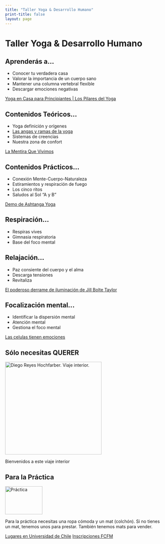```yaml
---
title: "Taller Yoga & Desarrollo Humano"
print-title: false
layout: page
---
```

# Taller Yoga & Desarrollo Humano 

## Aprenderás a...
 
 - Conocer tu verdadera casa
 - Valorar la importancia de un cuerpo sano
 - Mantener una columna vertebral flexible
 - Descargar emociones negativas

<p class="text-right">
<span class="glyphicon glyphicon-facetime-video" aria-hidden="true"></span>
<a href="https://www.youtube.com/watch?v=7I_t2vSzK7k">Yoga en Casa para Principiantes | Los Pilares del Yoga</a>
</p>
 
## Contenidos Teóricos...

 - Yoga definición y orígenes
 - [Las angas y ramas de la yoga](detalles.html)
 - Sistemas de creencias
 - Nuestra zona de confort

<p class="text-right">
<span class="glyphicon glyphicon-facetime-video" aria-hidden="true"></span>
<a href="https://www.youtube.com/watch?v=iBHlfWWzxMM">La Mentira Que Vivimos</a>
</p>

## Contenidos Prácticos...

- Conexión Mente-Cuerpo-Naturaleza
- Estiramientos y respiración de fuego
- Los cinco ritos
- Saludos al Sol “A y B”

<p class="text-right">
<span class="glyphicon glyphicon-facetime-video" aria-hidden="true"></span>
<a href="https://www.youtube.com/watch?v=Hu9Sq1RvuoA">Demo de Ashtanga Yoga</a>
</p>

## Respiración...

- Respiras vives
- Gimnasia respiratoria
- Base del foco mental

## Relajación...

- Paz consiente del cuerpo y el alma
- Descarga tensiones
- Revitaliza

<p class="text-right">
<span class="glyphicon glyphicon-facetime-video" aria-hidden="true"></span>
<a href="https://www.ted.com/talks/jill_bolte_taylor_s_powerful_stroke_of_insight?language=es">El poderoso derrame de iluminación de Jill Bolte Taylor</a>
</p>

## Focalización mental...

- Identificar la dispersión mental
- Atención mental
- Gestiona el foco mental

<p class="text-right">
<span class="glyphicon glyphicon-facetime-video" aria-hidden="true"></span>
<a href="https://www.youtube.com/watch?v=NZn8OX92-HM">Las celulas tienen emociones</a>
</p>

## Sólo necesitas QUERER

<img src="{{ site.url }}/assets/img/section/querer.png" class="img-responsive center-block" alt="Diego Reyes Hochfarber. Viaje interior." width="313" height="300" />
<a name="implementos"></a>
<p class="text-center">Bienvenidos a este viaje interior</p>

## Para la Práctica

<div class="clearfix">
<img src="{{ site.url }}/assets/img/section/mat.jpg" class="img-responsive pull-right" alt="Práctica" width="121" height="91" />

Para la práctica necesitas una ropa cómoda y un mat (colchón). Si no tienes un mat, tenemos unos para prestar. También tenemos mats para vender.
</div>

<p class="text-center">
<a class="btn btn-primary btn-lg" href="lugares.html" role="button">Lugares en Universidad de Chile</a>
<a class="btn btn-primary btn-lg" href="http://eepurl.com/cD1YXj" role="button">Inscripciones FCFM</a>
</p>
